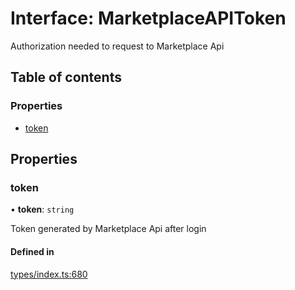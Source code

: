 # Interface: MarketplaceAPIToken

Authorization needed to request to Marketplace Api

## Table of contents

### Properties

- [token](MarketplaceAPIToken.md#token)

## Properties

### token

• **token**: `string`

Token generated by Marketplace Api after login

#### Defined in

[types/index.ts:680](https://github.com/nevermined-io/react-components/blob/799d5c9/catalog/src/types/index.ts#L680)
